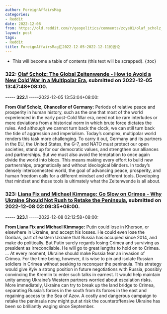 ```yaml
---
author: ForeignAffairsMag
categories:
- Reddit
date: 2022-12-08
from: https://old.reddit.com/r/geopolitics/comments/zcye81/olaf_scholz_the_global_zeitenwende_how_to_avoid_a/
layout: post
tags:
- Reddit
title: ForeignAffairsMag在2022-12-05~2022-12-11的言论
---
```


* This will become a table of contents (this text will be scrapped).
{:toc}

### 322: [Olaf Scholz: The Global Zeitenwende - How to Avoid a New Cold War in a Multipolar Era](https://old.reddit.com/r/geopolitics/comments/zcye81/olaf_scholz_the_global_zeitenwende_how_to_avoid_a/), submitted on 2022-12-05 13:47:48+08:00.

----- __322.1__ -----2022-12-05 13:53:04+08:00:

**From Olaf Scholz, Chancellor of Germany:** Periods of relative peace and prosperity in human history, such as the one that most of the world experienced in the early post–Cold War era, need not be rare interludes or mere deviations from a historical norm in which brute force dictates the rules. And although we cannot turn back the clock, we can still turn back the tide of aggression and imperialism. Today’s complex, multipolar world renders this task more challenging. To carry it out, Germany and its partners in the EU, the United States, the G-7, and NATO must protect our open societies, stand up for our democratic values, and strengthen our alliances and partnerships. But we must also avoid the temptation to once again divide the world into blocs. This means making every effort to build new partnerships, pragmatically and without ideological blinders. In today’s densely interconnected world, the goal of advancing peace, prosperity, and human freedom calls for a different mindset and different tools. Developing that mindset and those tools is ultimately what the Zeitenwende is all about.

### 323: [Liana Fix and Michael Kimmage: Go Slow on Crimea - Why Ukraine Should Not Rush to Retake the Peninsula](https://old.reddit.com/r/geopolitics/comments/zf8mzu/liana_fix_and_michael_kimmage_go_slow_on_crimea/), submitted on 2022-12-08 02:09:35+08:00.

----- __323.1__ -----2022-12-08 02:12:58+08:00:

**From Liana Fix and Michael Kimmage:** Putin could lose in Kherson, or elsewhere in Ukraine, and accept his losses. He could even lose the Donbas, part of eastern Ukraine that Russia has occupied since 2014, and make do politically. But Putin surely regards losing Crimea and surviving as president as irreconcilable. He will go to great lengths to hold on to Crimea. ... At every moment, Ukraine should make Russia fear an invasion of Crimea. For the time being, however, it is wise to pin and isolate Russian soldiers in Crimea without seeking to reconquer the peninsula. This strategy would give Kyiv a strong position in future negotiations with Russia, possibly convincing the Kremlin to enter such talks in earnest. It would help maintain unity among Ukraine’s Western partners worried about escalation risks. More immediately, Ukraine can try to break up the land bridge to Crimea, separating Russia’s forces in the south from its forces in the east and regaining access to the Sea of Azov. A costly and dangerous campaign to retake the peninsula now might put at risk the counteroffensive Ukraine has been so brilliantly waging since September.

